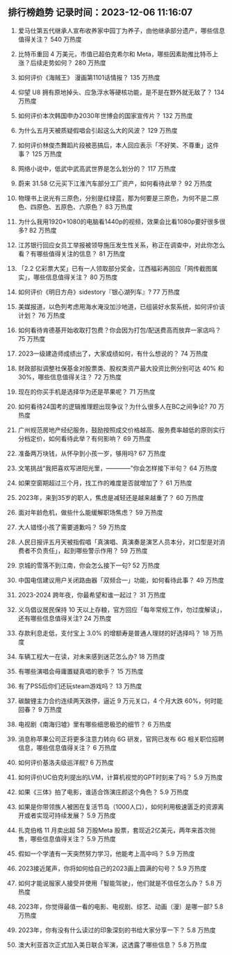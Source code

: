 
## 排行榜趋势 记录时间：2023-12-06 11:16:07
  
  1. 爱马仕第五代继承人宣布收养家中园丁为养子，由他继承部分遗产，哪些信息值得关注？ 540 万热度
    
  2. 比特币重回 4 万美元，市值已超伯克希尔和 Meta，哪些因素助推比特币上涨？后续走势如何？ 280 万热度
    
  3. 如何评价《海贼王》 漫画第1101话情报？ 135 万热度
    
  4. 仰望 U8 拥有原地掉头、应急浮水等硬核功能，是不是在野外就无敌了？ 134 万热度
    
  5. 如何评价本次韩国申办2030年世博会的国家宣传片？ 132 万热度
    
  6. 为什么五月天被质疑假唱会引起这么大的风波？ 129 万热度
    
  7. 如何评价林俊杰舞蹈片段被恶搞后，本人回应表示「不好笑、不尊重」这件事？ 125 万热度
    
  8. 网络小说中，低武中武高武世界是怎么划分的？ 117 万热度
    
  9. 蔚来 31.58 亿元买下江淮汽车部分工厂资产，如何看待此举？ 92 万热度
    
  10. 物理书上说光有三原色，分别是红绿蓝，那为何要是三原色，为何不是二原色、四原色、五原色、六原色？ 83 万热度
    
  11. 为什么我用1920×1080的电脑看1440p的视频，效果会比看1080p要好很多很多? 82 万热度
    
  12. 江苏银行回应女员工举报被领导施压发生性关系，称正在调查中，对此你怎么看？有哪些值得关注的信息？ 81 万热度
    
  13. 「2.2 亿彩票大奖」已有一人领取部分奖金，江西福彩再回应「网传截图属实」，哪些信息值得关注？ 80 万热度
    
  14. 如何评价《明日方舟》sidestory『银心湖列车』? 77 万热度
    
  15. 美媒报道，以色列考虑用海水淹没加沙地道，已组装好水泵系统，如何评价该计划？ 76 万热度
    
  16. 如何看待肯德基开始收取打包费？你会因为打包/配送费高而放弃一家店吗？ 75 万热度
    
  17. 2023一级建造师成绩出了，大家成绩如何，有什么想说的？ 74 万热度
    
  18. 财政部拟调整社保基金对股票类、股权类资产最大投资比例分别可达 40% 和 30%，哪些信息值得关注？ 72 万热度
    
  19. 现在的你买手机是选择华为还是苹果呢？ 71 万热度
    
  20. 如何看待24国考的逻辑推理题出现争议？为什么很多人在BC之间争论? 70 万热度
    
  21. 广州规范房地产经纪服务，鼓励按照成交价格越高、服务费率越低的原则实行分档定价，如何看待此举？有何影响？ 69 万热度
    
  22. 准备两万块钱，从怀孕到小孩一岁，够用吗? 67 万热度
    
  23. 文笔挑战“我把喜欢写进阳光里，————”你会怎样接下半句？ 64 万热度
    
  24. 如果空窗期超过三个月，找工作的难度是否就增加了？ 61 万热度
    
  25. 2023年，来到35岁的职人，焦虑是减轻还是越来越重了？ 60 万热度
    
  26. 面对年龄危机，做些什么能缓解职场焦虑？ 59 万热度
    
  27. 大人错怪小孩了需要道歉吗？ 59 万热度
    
  28. 人民日报评五月天被指假唱「真演唱、真演奏是演艺人员本分，对口型是对消费者不负责任」，起到哪些警示作用？ 59 万热度
    
  29. 京城的雪落不到江南，你会怎么接下一句? 52 万热度
    
  30. 中国电信建议用户关闭路由器「双频合一」功能，如何看待此事？ 49 万热度
    
  31. 2023-2024 跨年夜，你最希望和谁一起过？ 31 万热度
    
  32. 义乌倡议居民保持 10 天以上存粮，官方回应「每年常规工作，勿过度解读」，还有哪些信息值得关注? 24 万热度
    
  33. 存款利息走低，支付宝上 3.0% 的增额寿是普通人理财的好选择吗？ 18 万热度
    
  34. 车辆工程大一在读，对未来感到迷茫怎么办? 18 万热度
    
  35. 有哪些演唱会毋庸置疑真唱的歌手？ 15 万热度
    
  36. 有了PS5后你们还玩steam游戏吗？ 13 万热度
    
  37. 碳酸锂主力合约连续两天跌停，逼近 9 万元关口，4 个月大跌 60%，何时能回春？ 9 万热度
    
  38. 电视剧《南海归墟》里有哪些细思极恐的细节？ 6 万热度
    
  39. 消息称苹果公司正将更多注意力转向 6G 研发，官网已发布 6G 相关职位招聘信息，哪些信息值得关注？ 6 万热度
    
  40. 如何评价基洛夫级巡洋舰? 6 万热度
    
  41. 如何评价UC伯克利提出的LVM，计算机视觉的GPT时刻来了吗？ 5.9 万热度
    
  42. 如果《三体》拍了电影，谁适合饰演庄颜这个角色？ 5.9 万热度
    
  43. 如果是你带领族人被困在复活节岛（1000人口），如何利用极速匮乏的资源离开或者实现可持续发展？ 5.9 万热度
    
  44. 扎克伯格 11 月卖出超 58 万股Meta 股票，套现近2亿美元，两年来首次抛售，哪些信息值得关注？ 5.9 万热度
    
  45. 假如一个学渣有一天突然努力学习，他能考上高中吗？ 5.9 万热度
    
  46. 2023接近尾声，你将如何给自己的2023画上圆满的句号？ 5.9 万热度
    
  47. 如何才能说服家人接受并使用「智能驾驶」，他们就是不信任怎么办？ 5.8 万热度
    
  48. 2023年，你觉得最值一看的电影、电视剧、综艺、动画（漫）是哪一部? 5.8 万热度
    
  49. 2023年，你有没有什么读过的印象深刻的书给大家分享一下？ 5.8 万热度
    
  50. 澳大利亚首次正式加入美日联合军演，这透露了哪些信息？ 5.8 万热度
    